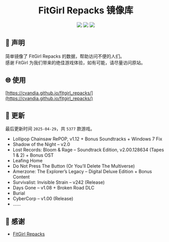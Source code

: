 ﻿<div align="center">

# FitGirl Repacks 镜像库

![](https://count.getloli.com/get/@fitgirl_repacks?theme=booru-lewd)
![](https://img.shields.io/badge/ci-passing-brightgreen.svg?logo=github) ![](https://img.shields.io/badge/license-MIT-brightgreen.svg)

</div>

## 📜 声明
简单镜像了 FitGirl Repacks 的数据，帮助访问不便的人们。  
感谢 FitGirl 为我们带来的绝佳游戏体验，如有可能，请尽量访问原站。

## 🌐 使用
[https://cvandia.github.io/fitgirl_repacks/](https://cvandia.github.io/fitgirl_repacks/)

## 🔄 更新
最后更新时间 `2025-04-29`，共 `5377` 款游戏。
- Lollipop Chainsaw RePOP, v1.12 + Bonus Soundtracks + Windows 7 Fix
- Shadow of the Night – v2.0
- Lost Records: Bloom & Rage – Soundtrack Edition, v2.00.128634 (Tapes 1 & 2) + Bonus OST
- Leafing Home
- Do Not Press The Button (Or You’ll Delete The Multiverse)
- Amerzone: The Explorer’s Legacy – Digital Deluxe Edition + Bonus Content
- Survivalist: Invisible Strain – v242 (Release)
- Days Gone – v1.08 + Broken Road DLC
- Burial
- CyberCorp – v1.00 (Release)
- ……

## 🙏 感谢
- [FitGirl Repacks](https://fitgirl-repacks.site/)
